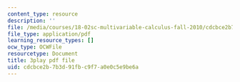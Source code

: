 ```yaml
---
content_type: resource
description: ''
file: /media/courses/18-02sc-multivariable-calculus-fall-2010/cdcbce2b7b3d91fbc9f7a0e0c5e9be6a_I2Z6K_g5kpc.pdf
file_type: application/pdf
learning_resource_types: []
ocw_type: OCWFile
resourcetype: Document
title: 3play pdf file
uid: cdcbce2b-7b3d-91fb-c9f7-a0e0c5e9be6a
---
```


